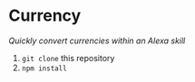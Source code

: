 Currency
===

_Quickly convert currencies within an Alexa skill_

1. `git clone` this repository
2. `npm install`